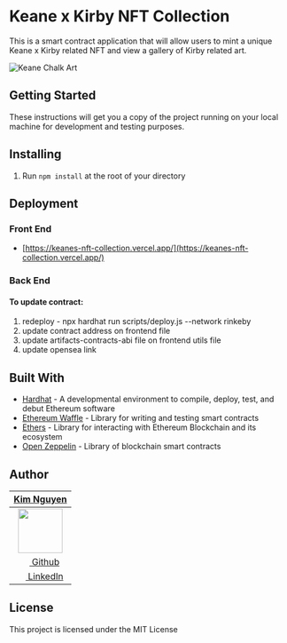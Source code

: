 



# Keane x Kirby NFT Collection

This is a smart contract application that will allow users to mint a unique Keane x Kirby related NFT and view a gallery of Kirby related art. 

![Keane Chalk Art](https://github.com/kimnivore/keanes_nft_fe/blob/main/src/assets/KeanesArt.png?raw=true)

## Getting Started
These instructions will get you a copy of the project running on your local machine for development and testing purposes.
## Installing
1. Run `npm install` at the root of your directory
## Deployment
### Front End
- [https://keanes-nft-collection.vercel.app/](https://keanes-nft-collection.vercel.app/)
### Back End
#### To update contract:

1. redeploy - npx hardhat run scripts/deploy.js --network rinkeby
2. update contract address on frontend file
3. update artifacts-contracts-abi file on frontend utils file
4. update opensea link

## Built With
- [Hardhat](https://hardhat.org/) - A developmental environment to compile, deploy, test, and debut Ethereum software
- [Ethereum Waffle](https://ethereum-waffle.readthedocs.io/en/latest/) - Library for writing and testing smart contracts
- [Ethers](https://docs.ethers.io/v5/) - Library for interacting with Ethereum Blockchain and its ecosystem
- [Open Zeppelin](https://openzeppelin.com/contracts) - Library of blockchain smart contracts



## Author
|                                     [**Kim Nguyen**](https://github.com/kimnivore)                                    | 
| :-------------------------------------------------------------------------------------------------------------------: | 
|     [<img src="https://avatars.githubusercontent.com/u/91563653?v=4" width="80">](https://github.com/kimnivore)       | 
|              [<img src="https://github.com/favicon.ico" width="15"> Github](https://github.com/kimnivore)             |
| [ <img src="https://static.licdn.com/sc/h/al2o9zrvru7aqj8e1x2rzsrca" width="15"> LinkedIn](https://www.linkedin.com/in/kimnguyen79/)   |

## License

This project is licensed under the MIT License


